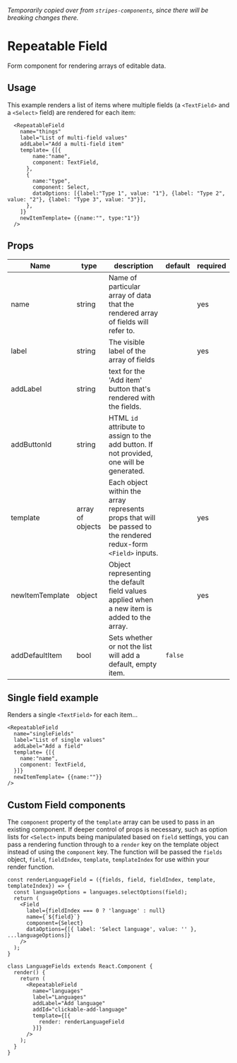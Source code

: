 _Temporarily copied over from `stripes-components`, since there will be breaking changes there._

# Repeatable Field
Form component for rendering arrays of editable data.

## Usage
This example renders a list of items where multiple fields (a `<TextField>` and a `<Select>` field) are rendered for each item:

```
  <RepeatableField
    name="things"
    label="List of multi-field values"
    addLabel="Add a multi-field item"
    template= {[{
        name:"name",
        component: TextField,
      },
      {
        name:"type",
        component: Select,
        dataOptions: [{label:"Type 1", value: "1"}, {label: "Type 2", value: "2"}, {label: "Type 3", value: "3"}],
      },
    ]}
    newItemTemplate= {{name:"", type:"1"}}
  />
```

## Props

Name | type | description | default | required
--- | --- | --- | --- | ---
name | string | Name of particular array of data that the rendered array of fields will refer to. |  | yes
label  | string | The visible label of the array of fields | | yes
addLabel | string | text for the 'Add item' button that's rendered with the fields. | |
addButtonId | string | HTML `id` attribute to assign to the add button. If not provided, one will be generated. | |
template | array of objects | Each object within the array represents props that will be passed to the rendered redux-form `<Field>` inputs. | | yes
newItemTemplate | object | Object representing the default field values applied when a new item is added to the array. | | yes
addDefaultItem | bool | Sets whether or not the list will add a default, empty item. | `false` |

## Single field example
Renders a single `<TextField>` for each item...
```
<RepeatableField
  name="singleFields"
  label="List of single values"
  addLabel="Add a field"
  template= {[{
    name:"name",
    component: TextField,
  }]}
  newItemTemplate= {{name:""}}
/>
```

## Custom Field components

The `component` property of the `template` array can be used to pass in an existing component. If deeper control of props is necessary, such as option lists for `<Select>` inputs being manipulated based on `field` settings, you can pass a rendering function through to a `render` key on the template object instead of using the `component` key. The function will be passed the `fields` object, `field`, `fieldIndex`, `template`, `templateIndex` for use within your render function.

```
const renderLanguageField = ({fields, field, fieldIndex, template, templateIndex}) => {
  const languageOptions = languages.selectOptions(field);
  return (
    <Field
      label={fieldIndex === 0 ? 'language' : null}
      name={`${field}`}
      component={Select}
      dataOptions={[{ label: 'Select language', value: '' }, ...languageOptions]}
    />
  );
}

class LanguageFields extends React.Component {
  render() {
    return (
      <RepeatableField
        name="languages"
        label="Languages"
        addLabel="Add language"
        addId="clickable-add-language"
        template={[{
          render: renderLanguageField
        }]}
      />
    );
  }
}
```
